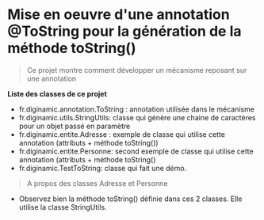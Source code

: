 # Mise en oeuvre d'une annotation @ToString pour la génération de la méthode toString()

> Ce projet montre comment développer un mécanisme reposant sur une annotation

**Liste des classes de ce projet**
- fr.diginamic.annotation.ToString : annotation utilisée dans le mécanisme
- fr.diginamic.utils.StringUtils: classe qui génère une chaine de caractères pour un objet passé en paramètre
- fr.diginamic.entite.Adresse : exemple de classe qui utilise cette annotation (attributs + méthode toString())
- fr.diginamic.entite.Personne: second exemple de classe qui utilise cette annotation (attributs + méthode toString()
- fr.diginamic.TestToString: classe qui fait une démo.

> A propos des classes Adresse et Personne
- Observez bien la méthode toString() définie dans ces 2 classes. Elle utilise la classe StringUtils.